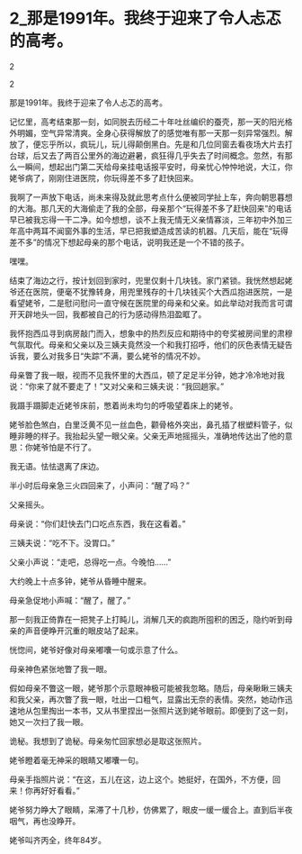 # 2_那是1991年。我终于迎来了令人忐忑的高考。

2

2

那是1991年。我终于迎来了令人忐忑的高考。

记忆里，高考结束那一刻，如同脱去历经二十年吐丝编织的蚕壳，那一天的阳光格外明媚，空气异常清爽。全身心获得解放了的感觉唯有那一天那一刻异常强烈。解放了，便忘乎所以，疯玩儿，玩儿得颠倒黑白。先是和几位同窗去看夜场大片去打台球，后又去了两百公里外的海边避暑，疯狂得几乎失去了时间概念。忽然，有那么一瞬间，想起出门第二天给母亲挂电话报平安时，母亲忧心忡忡地说，大江，你姥爷病了，刚刚住进医院，你玩得差不多了赶快回来。

我啊了一声放下电话，尚未来得及就此思考点什么便被同学扯上车，奔向朝思暮想的大海。那几天的大海偷走了我的全部，母亲那个“玩得差不多了赶快回来”的电话早已被我忘得一干二净。如今想想，谈不上我无情无义亲情寡淡，三年初中外加三年高中两耳不闻窗外事的生活，早已把我塑造成苦读的机器。几天后，能在“玩得差不多”的情况下想起母亲的那个电话，说明我还是一个不错的孩子。

嘿嘿。

结束了海边之行，按计划回到家时，兜里仅剩十几块钱。家门紧锁。我恍然想起姥爷还在医院，便毫不犹豫转身，用兜里残存的十几块钱买个大西瓜抱进医院，一是看望姥爷，二是慰问慰问一直守候在医院里的母亲和父亲。如此举动对我而言可谓开天辟地头一回，我都被自己的行为感动得热泪盈眶了。

我怀抱西瓜寻到病房敲门而入，想象中的热烈反应和期待中的夸奖被房间里的肃穆气氛取代。母亲和父亲以及三姨夫竟然没一个和我打招呼，他们的灰色表情无疑告诉我，要么对我多日“失踪”不满，要么姥爷的情况不妙。

母亲瞥了我一眼，视而不见我怀里的大西瓜，顿了足足半分钟，她才冷冷地对我说：“你来了就不要走了！”又对父亲和三姨夫说：“我回趟家。”

我蹑手蹑脚走近姥爷床前，憋着尚未均匀的呼吸望着床上的姥爷。

姥爷脸色煞白，白里泛黄不见一丝血色，颧骨格外突出，鼻孔插了根塑料管子，似睡非睡的样子。我抬起头望一眼父亲。父亲无声地摇摇头，准确地传达出了他的意思：你姥爷怕是不行了。

我无语。怯怯退离了床边。

半小时后母亲急三火四回来了，小声问：“醒了吗？”

父亲摇头。

母亲说：“你们赶快去门口吃点东西，我在这看着。”

三姨夫说：“吃不下。没胃口。”

父亲小声说：“走吧，总得吃一点。今晚怕……”

大约晚上十点多钟，姥爷从昏睡中醒来。

母亲急促地小声喊：“醒了，醒了。”

那一刻我正倚靠在一把凳子上打盹儿，消解几天的疯跑所囤积的困乏，隐约听到母亲的声音便睁开沉重的眼皮站了起来。

恍惚间，姥爷好像对母亲嘟囔一句或示意了什么。

母亲神色紧张地瞥了我一眼。

假如母亲不瞥这一眼，姥爷那个示意眼神极可能被我忽略。随后，母亲瞅瞅三姨夫和我父亲，再次瞥了我一眼，吐出一口粗气，显露出无奈的表情。突然，她动作迅速地从包里掏出一本书，又从书里捏出一张照片送到姥爷眼前。即便到了这一刻，她又一次扫了我一眼。

诡秘。我想到了诡秘。母亲匆忙回家想必是取这张照片。

姥爷瞪着毫无神采的眼睛又嘟囔一句。

母亲手指照片说：“在这，五儿在这，边上这个。她挺好，在国外，不方便，回来！你再好好看看。”

姥爷努力睁大了眼睛，呆滞了十几秒，仿佛累了，眼皮一缓一缓合上。直到后半夜咽气，再也没睁开。

姥爷叫齐丙全，终年84岁。